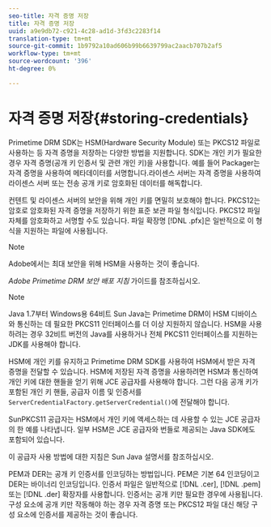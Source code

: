 ```yaml
---
seo-title: 자격 증명 저장
title: 자격 증명 저장
uuid: a9e9db72-c921-4c28-ad1d-3fd3c2283f14
translation-type: tm+mt
source-git-commit: 1b9792a10ad606b99b6639799ac2aacb707b2af5
workflow-type: tm+mt
source-wordcount: '396'
ht-degree: 0%

---
```



# 자격 증명 저장{#storing-credentials}

Primetime DRM SDK는 HSM(Hardware Security Module) 또는 PKCS12 파일로 사용하는 등 자격 증명을 저장하는 다양한 방법을 지원합니다. SDK는 개인 키가 필요한 경우 자격 증명(공개 키 인증서 및 관련 개인 키)을 사용합니다. 예를 들어 Packager는 자격 증명을 사용하여 메타데이터를 서명합니다.라이센스 서버는 자격 증명을 사용하여 라이센스 서버 또는 전송 공개 키로 암호화된 데이터를 해독합니다.

컨텐트 및 라이센스 서버의 보안을 위해 개인 키를 면밀히 보호해야 합니다. PKCS12는 암호로 암호화된 자격 증명을 저장하기 위한 표준 보관 파일 형식입니다. PKCS12 파일 자체를 암호화하고 서명할 수도 있습니다. 파일 확장명 [!DNL .pfx]은 일반적으로 이 형식을 지원하는 파일에 사용됩니다.

>[!NOTE]
>
>Adobe에서는 최대 보안을 위해 HSM을 사용하는 것이 좋습니다.
>
>*Adobe Primetime DRM 보안 배포 지침* 가이드를 참조하십시오.

>[!NOTE]
>
>Java 1.7부터 Windows용 64비트 Sun Java는 Primetime DRM이 HSM 디바이스와 통신하는 데 필요한 PKCS11 인터페이스를 더 이상 지원하지 않습니다. HSM을 사용하려는 경우 32비트 버전의 Java를 사용하거나 전체 PKCS11 인터페이스를 지원하는 JDK를 사용해야 합니다.

HSM에 개인 키를 유지하고 Primetime DRM SDK를 사용하여 HSM에서 받은 자격 증명을 전달할 수 있습니다. HSM에 저장된 자격 증명을 사용하려면 HSM과 통신하여 개인 키에 대한 핸들을 얻기 위해 JCE 공급자를 사용해야 합니다. 그런 다음 공개 키가 포함된 개인 키 핸들, 공급자 이름 및 인증서를 `ServerCredentialFactory.getServerCredential()`에 전달해야 합니다.

SunPKCS11 공급자는 HSM에서 개인 키에 액세스하는 데 사용할 수 있는 JCE 공급자의 한 예를 나타냅니다. 일부 HSM은 JCE 공급자와 번들로 제공되는 Java SDK에도 포함되어 있습니다.

이 공급자 사용 방법에 대한 지침은 Sun Java 설명서를 참조하십시오.

PEM과 DER는 공개 키 인증서를 인코딩하는 방법입니다. PEM은 기본 64 인코딩이고 DER는 바이너리 인코딩입니다. 인증서 파일은 일반적으로 [!DNL .cer], [!DNL .pem] 또는 [!DNL .der] 확장자를 사용합니다. 인증서는 공개 키만 필요한 경우에 사용됩니다. 구성 요소에 공개 키만 작동해야 하는 경우 자격 증명 또는 PKCS12 파일 대신 해당 구성 요소에 인증서를 제공하는 것이 좋습니다.
